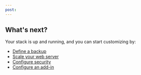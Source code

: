 ```yaml
---
post: 
---
```


## What's next?

Your stack is up and running, and you can start customizing by: 

*   [Define a backup](/stack-add-ins/database-backups)
*   [Scale your web server](/managing-your-stack/scaling)
*   [Configure security](/managing-your-stack/stack-network-settings)
*   [Configure an add-in](/stack-add-ins/add-in-implementation)
